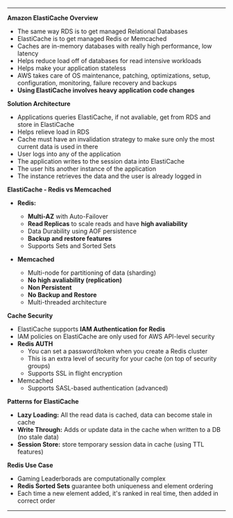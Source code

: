 ****
**Amazon ElastiCache Overview**

* The same way RDS is to get managed Relational Databases
* ElastiCache is to get managed Redis or Memcached
* Caches are in-memory databases with really high performance, low latency
* Helps reduce load off of databases for read intensive workloads
* Helps make your application stateless
* AWS takes care of OS maintenance, patching, optimizations, setup, configuration, monitoring, failure recovery and backups
* **Using ElastiCache involves heavy application code changes**

**Solution Architecture**

* Applications queries ElastiCache, if not avaliable, get from RDS and store in ElastiCache
* Helps relieve load in RDS
* Cache must have an invalidation strategy to make sure only the most current data is used in there
* User logs into any of the application
* The application writes to the session data into ElastiCache
* The user hits another instance of the application
* The instance retrieves the data and the user is already logged in

**ElastiCache - Redis vs Memcached**

* **Redis:**
  * **Multi-AZ** with Auto-Failover
  * **Read Replicas** to scale reads and have **high avaliability**
  * Data Durability using AOF persistence
  * **Backup and restore features**
  * Supports Sets and Sorted Sets

* **Memcached**
  * Multi-node for partitioning of data (sharding)
  * **No high avaliability (replication)**
  * **Non Persistent**
  * **No Backup and Restore**
  * Multi-threaded architecture

**Cache Security**

* ElastiCache supports **IAM Authentication for Redis**
* IAM policies on ElastiCache are only used for AWS API-level security
* **Redis AUTH**
  * You can set a password/token when you create a Redis cluster
  * This is an extra level of security for your cache (on top of security groups)
  * Supports SSL in flight encryption
* Memcached
  * Supports SASL-based authentication (advanced) 

**Patterns for ElastiCache**

* **Lazy Loading:** All the read data is cached, data can become stale in cache
* **Write Through:** Adds or update data in the cache when written to a DB (no stale data)
* **Session Store:** store temporary session data in cache (using TTL features)

**Redis Use Case**

* Gaming Leaderborads are computationally complex
* **Redis Sorted Sets** guarantee both uniqueness and element ordering
* Each time a new element added, it's ranked in real time, then added in correct order
* ****